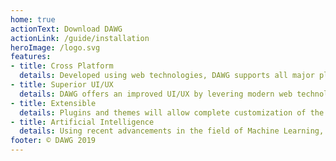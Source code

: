 ```yaml
---
home: true
actionText: Download DAWG
actionLink: /guide/installation
heroImage: /logo.svg
features:
- title: Cross Platform
  details: Developed using web technologies, DAWG supports all major platforms.
- title: Superior UI/UX
  details: DAWG offers an improved UI/UX by levering modern web technology & practices.
- title: Extensible
  details: Plugins and themes will allow complete customization of the DAW.
- title: Artificial Intelligence
  details: Using recent advancements in the field of Machine Learning, DAWG offers cutting-edge vocal extraction and piano note transcription.
footer: © DAWG 2019
---
```

